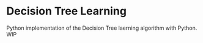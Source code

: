 # Decision Tree Learning 

Python implementation of the Decision Tree laerning algorithm with Python. WIP